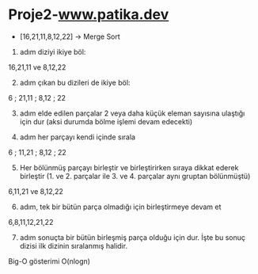 # Proje2-www.patika.dev

* [16,21,11,8,12,22] -> Merge Sort

1. adım diziyi ikiye böl:

16,21,11 ve 8,12,22

2. adım çıkan bu dizileri de ikiye böl:

6 ; 21,11 ; 8,12 ; 22

3. adım elde edilen parçalar 2 veya daha küçük eleman sayısına ulaştığı için dur (aksi durumda bölme işlemi devam edecekti)

4. adım her parçayı kendi içinde sırala

6 ; 11,21 ; 8,12 ; 22

5. Her bölünmüş parçayı birleştir ve birleştirirken sıraya dikkat ederek birleştir (1. ve 2. parçalar ile 3. ve 4. parçalar aynı gruptan bölünmüştü)

6,11,21 ve 8,12,22

6. adım, tek bir bütün parça olmadığı için birleştirmeye devam et

6,8,11,12,21,22

7. adım sonuçta bir bütün birleşmiş parça olduğu için dur. İşte bu sonuç dizisi ilk dizinin sıralanmış halidir.

Big-O gösterimi O(nlogn)
